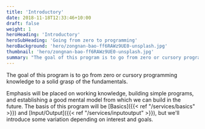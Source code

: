 ```yaml
---
title: 'Introductory'
date: 2018-11-18T12:33:46+10:00
draft: false
weight: 1
heroHeading: 'Introductory'
heroSubHeading: 'Going from zero to programming'
heroBackground: 'hero/zongnan-bao-ff6RAWz9UE0-unsplash.jpg'
thumbnail: 'hero/zongnan-bao-ff6RAWz9UE0-unsplash.jpg'
summary: "The goal of this program is to go from zero or cursory programming knowledge to a solid grasp of the fundamentals." 
---
```


The goal of this program is to go from zero or cursory programming knowledge to a solid grasp of the fundamentals. 

Emphasis will be placed on working knowledge, building simple programs, and
establishing a good mental model from which we can build in the future. The
basis of this program will be [Basics]({{< ref "/services/basics" >}}) and
[Input/Output]({{< ref "/services/inputoutput" >}}), but we'll introduce some
variation depending on interest and goals.